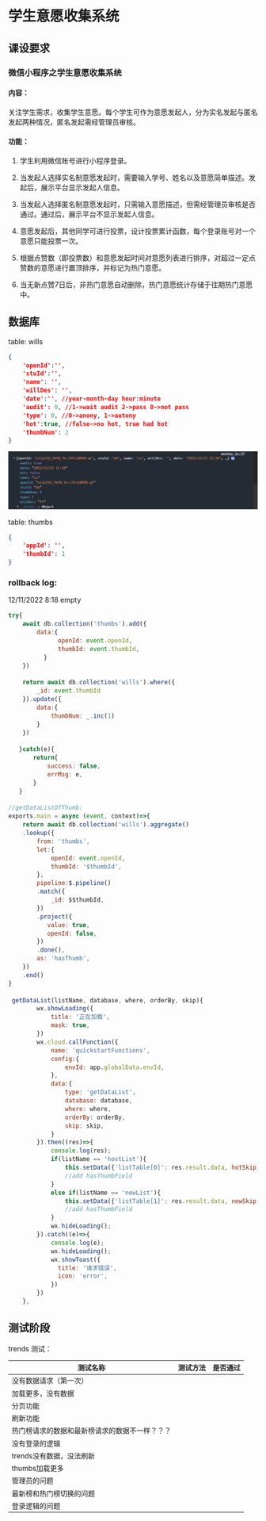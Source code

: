 # 学生意愿收集系统

## 课设要求

### 微信小程序之学生意愿收集系统

#### **内容：**

关注学生需求，收集学生意愿。每个学生可作为意愿发起人，分为实名发起与匿名发起两种情况，匿名发起需经管理员审核。

#### **功能：**

1. 学生利用微信账号进行小程序登录。

2. 当发起人选择实名制意愿发起时，需要输入学号、姓名以及意愿简单描述。发起后，展示平台显示发起人信息。

3. 当发起人选择匿名制意愿发起时，只需输入意愿描述，但需经管理员审核是否通过。通过后，展示平台不显示发起人信息。

4. 意愿发起后，其他同学可进行投票，设计投票累计函数，每个登录账号对一个意愿只能投票一次。

5. 根据点赞数（即投票数）和意愿发起时间对意愿列表进行排序，对超过一定点赞数的意愿进行置顶排序，并标记为热门意愿。

6. 当无新点赞7日后，非热门意愿自动删除，热门意愿统计存储于往期热门意愿中。

## 数据库

table: wills

```json
{
    'openId':'',
    'stuId':'',
    'name': '',
    'willDes': '',
    'date':'', //year-month-day hour:minute 
    'audit': 0, //1->wait audit 2->pass 0->not pass
    'type': 0, //0->anony, 1->autony
    'hot':true, //false->no hot, true had hot 
    'thumbNum': 2
}
```

![image-20221212112056986](README.assets/image-20221212112056986.png)

table: thumbs

```json
{
    'appId': '',
    'thumbId': 1
}
```

### rollback log:

12/11/2022 8:18  empty

```js
try{
    await db.collection('thumbs').add({
        data:{
              openId: event.openId,
              thumbId: event.thumbId,
          }
    })
    
    return await db.collection('wills').where({
        _id: event.thumbId
    }).update({
        data:{
            thumbNum: _.inc(1)
        }
    })

   }catch(e){
       return{
           success: false,
           errMsg: e,
       }
   }

//getDataListOfThumb:
exports.main = async (event, context)=>{
    return await db.collection('wills').aggregate()
    .lookup({
        from: 'thumbs',
        let:{
            openId: event.openId,
            thumbId: '$thumbId',
        },
        pipeline:$.pipeline()
        .match({
            _id: $$thumbId,
        })
        .project({
           value: true, 
           openId: false,
        })
        .done(),
        as: 'hasThumb',
    })
    .end()
}

 getDataList(listName, database, where, orderBy, skip){
        wx.showLoading({
            title: '正在加载',
            mask: true,
        }) 
        wx.cloud.callFunction({
            name: 'quickstartFunctions',
            config:{
                envId: app.globalData.envId,
            },
            data:{
                type: 'getDataList',
                database: database,
                where: where,
                orderBy: orderBy,
                skip: skip,
            }
        }).then((res)=>{
            console.log(res);
            if(listName == 'hostList'){
                this.setData({'listTable[0]': res.result.data, hotSkip: this.data.hotSkip+this.data.pageNum})
                //add hasThumbField
            }
            else if(listName == 'newList'){
                this.setData({'listTable[1]': res.result.data, newSkip: this.data.newSkip+this.data.pageNum})
                //add hasThumbField
            }
            wx.hideLoading();
        }).catch((e)=>{
            console.log(e);
            wx.hideLoading();
            wx.showToast({
              title: '请求错误',
              icon: 'error',
            })
        })
    },
```

## 测试阶段

trends 测试：

| 测试名称                                       | 测试方法 | 是否通过 |
| ---------------------------------------------- | -------- | -------- |
| 没有数据请求（第一次）                         |          |          |
| 加载更多，没有数据                             |          |          |
| 分页功能                                       |          |          |
| 刷新功能                                       |          |          |
| 热门榜请求的数据和最新榜请求的数据不一样？？？ |          |          |
| 没有登录的逻辑                                 |          |          |
| trends没有数据，没法刷新                       |          |          |
| thumbs加载更多                                 |          |          |
| 管理员的问题                                   |          |          |
| 最新榜和热门榜切换的问题                       |          |          |
| 登录逻辑的问题                                 |          |          |

